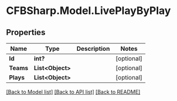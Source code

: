 # CFBSharp.Model.LivePlayByPlay
## Properties

Name | Type | Description | Notes
------------ | ------------- | ------------- | -------------
**Id** | **int?** |  | [optional] 
**Teams** | **List&lt;Object&gt;** |  | [optional] 
**Plays** | **List&lt;Object&gt;** |  | [optional] 

[[Back to Model list]](../README.md#documentation-for-models) [[Back to API list]](../README.md#documentation-for-api-endpoints) [[Back to README]](../README.md)

